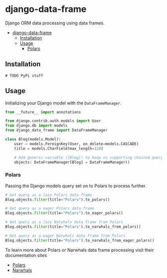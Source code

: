 # django-data-frame

Django ORM data processing using data frames.

- [django-data-frame](#django-data-frame)
  - [Installation](#installation)
  - [Usage](#usage)
    - [Polars](#polars)

## Installation

```shell
# TODO PyPi stuff
```

## Usage

Initializing your Django model with the `DataFrameManager`.

```python
from __future__ import annotations

from django.contrib.auth.models import User
from django.db import models
from django_data_frame import DataFrameManager

class Blog(models.Model):
    user = models.ForeignKey(User, on_delete=models.CASCADE)
    title = models.CharField(max_length=128)

    # Add generic variable ([Blog]) to keep on supporting chained query model type hint.
    objects: DataFrameManager[Blog] = DataFrameManager()
```

### Polars

Passing the Django models query set on to Polars to process further.

```python
# Get query as a lazy Polars data frame
Blog.objects.filter(title="Polars").to_polars()

# Get query as a eager Polars data frame
Blog.objects.filter(title="Polars").to_eager_polars()

# Get query as a lazy Narwhals data frame from Polars
Blog.objects.filter(title="Polars").to_narwhals_from_polars()

# Get query as a eager Narwhals data frame from Polars
Blog.objects.filter(title="Polars").to_narwhals_from_eager_polars()
```

To learn more about Polars or Narwhals data frame processing visit their documentation sites

- [Polars](https://docs.pola.rs)
- [Narwhals](https://narwhals-dev.github.io/narwhals/)
